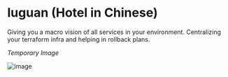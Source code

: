 # luguan (Hotel in Chinese)
Giving you a macro vision of all services in your environment. Centralizing your terraform infra and helping in rollback plans.

*Temporary Image* 

![image](https://user-images.githubusercontent.com/43958948/139356294-c486af5e-94ce-4758-89d7-51a4bea2d5d0.png)

